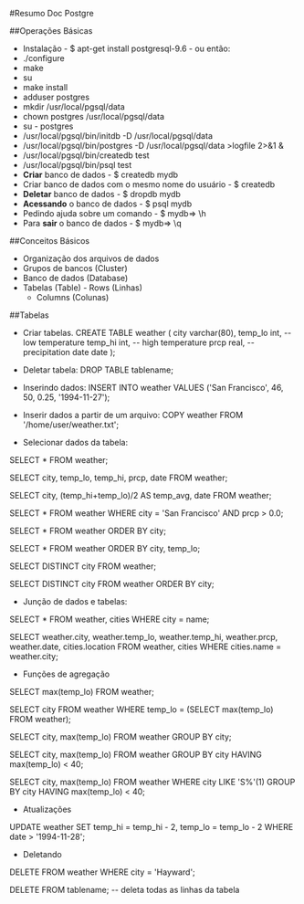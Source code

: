#Resumo Doc Postgre

##Operações Básicas
- Instalação - $ apt-get install postgresql-9.6 - ou então:
 - ./configure
 - make
 - su
 - make install
 - adduser postgres
 - mkdir /usr/local/pgsql/data
 - chown postgres /usr/local/pgsql/data
 - su - postgres
 - /usr/local/pgsql/bin/initdb -D /usr/local/pgsql/data
 - /usr/local/pgsql/bin/postgres -D /usr/local/pgsql/data >logfile 2>&1 &
 - /usr/local/pgsql/bin/createdb test
 - /usr/local/pgsql/bin/psql test
- **Criar** banco de dados - $ createdb mydb
- Criar banco de dados com o mesmo nome do usuário - $ createdb
- **Deletar** banco de dados - $ dropdb mydb
- **Acessando** o banco de dados - $ psql mydb
- Pedindo ajuda sobre um comando - $ mydb=> \h
- Para **sair** o banco de dados - $ mydb=> \q

##Conceitos Básicos
- Organização dos arquivos de dados
 - Grupos de bancos (Cluster)
  - Banco de dados (Database)
   - Tabelas (Table)
    - Rows (Linhas)
     - Columns (Colunas)
     
     
##Tabelas
- Criar tabelas.
    CREATE TABLE weather (
        city            varchar(80),
        temp_lo         int,           -- low temperature
        temp_hi         int,           -- high temperature
        prcp            real,          -- precipitation
        date            date
    );

- Deletar tabela:
DROP TABLE tablename;
    
- Inserindo dados:
INSERT INTO weather VALUES ('San Francisco', 46, 50, 0.25, '1994-11-27');

- Inserir dados a partir de um arquivo:
COPY weather FROM '/home/user/weather.txt';

- Selecionar dados da tabela:

SELECT * FROM weather;

SELECT city, temp_lo, temp_hi, prcp, date FROM weather;

SELECT city, (temp_hi+temp_lo)/2 AS temp_avg, date FROM weather;

SELECT * FROM weather
    WHERE city = 'San Francisco' AND prcp > 0.0;

SELECT * FROM weather
    ORDER BY city;
    
SELECT * FROM weather
    ORDER BY city, temp_lo;
    
SELECT DISTINCT city
    FROM weather;
    
SELECT DISTINCT city
    FROM weather
    ORDER BY city;
    
- Junção de dados e tabelas:

SELECT *
    FROM weather, cities
    WHERE city = name;
    
SELECT weather.city, weather.temp_lo, weather.temp_hi,
       weather.prcp, weather.date, cities.location
    FROM weather, cities
    WHERE cities.name = weather.city;
    
- Funções de agregação

SELECT max(temp_lo) FROM weather;

SELECT city FROM weather
    WHERE temp_lo = (SELECT max(temp_lo) FROM weather);
    
SELECT city, max(temp_lo)
    FROM weather
    GROUP BY city;
    
SELECT city, max(temp_lo)
    FROM weather
    GROUP BY city
    HAVING max(temp_lo) < 40;
    
SELECT city, max(temp_lo)
    FROM weather
    WHERE city LIKE 'S%'(1)
    GROUP BY city
    HAVING max(temp_lo) < 40;
    
- Atualizações

UPDATE weather
    SET temp_hi = temp_hi - 2,  temp_lo = temp_lo - 2
    WHERE date > '1994-11-28';
    
- Deletando

DELETE FROM weather WHERE city = 'Hayward';

DELETE FROM tablename; -- deleta todas as linhas da tabela


    
